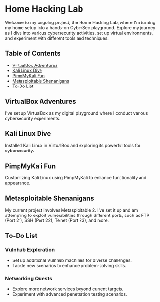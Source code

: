 # Home Hacking Lab

Welcome to my ongoing project, the Home Hacking Lab, where I'm turning my home setup into a hands-on CyberSec playground. Explore my journey as I dive into various cybersecurity activities, set up virtual environments, and experiment with different tools and techniques.

## Table of Contents

- [VirtualBox Adventures](#virtualbox-adventures)
- [Kali Linux Dive](#kali-linux-dive)
- [PimpMyKali Fun](#pimpmykali-fun)
- [Metasploitable Shenanigans](#metasploitable-shenanigans)
- [To-Do List](#to-do-list)

## VirtualBox Adventures

I've set up VirtualBox as my digital playground where I conduct various cybersecurity experiments.

## Kali Linux Dive

Installed Kali Linux in VirtualBox and exploring its powerful tools for cybersecurity.

## PimpMyKali Fun

Customizing Kali Linux using PimpMyKali to enhance functionality and appearance.

## Metasploitable Shenanigans

My current project involves Metasploitable 2. I've set it up and am attempting to exploit vulnerabilities through different ports, such as FTP (Port 21), SSH (Port 22), Telnet (Port 23), and more.

## To-Do List

### Vulnhub Exploration

- Set up additional Vulnhub machines for diverse challenges.
- Tackle new scenarios to enhance problem-solving skills.

### Networking Quests

- Explore more network services beyond current targets.
- Experiment with advanced penetration testing scenarios.
